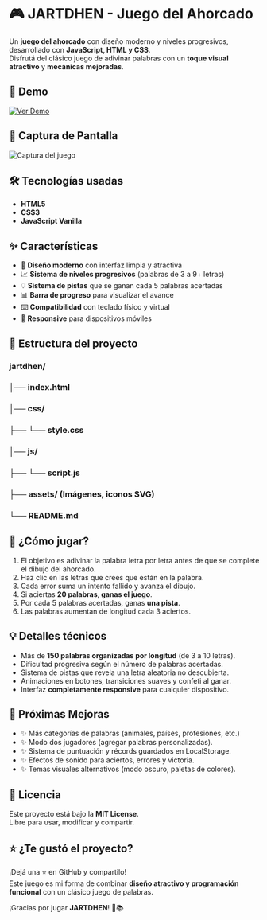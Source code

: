 # 🎮 JARTDHEN - Juego del Ahorcado

Un **juego del ahorcado** con diseño moderno y niveles progresivos, desarrollado con **JavaScript, HTML y CSS**.  
Disfrutá del clásico juego de adivinar palabras con un **toque visual atractivo** y **mecánicas mejoradas**.

## 🚀 Demo

[![Ver Demo](https://img.shields.io/badge/Ver_Demo-%2520-%2520?style=for-the-badge&logo=github&logoColor=white&labelColor=000000&color=00ff00)](https://ramirezthomasalan.github.io/Jartdhen/?utm_source=chatgpt.com)

## 📸 Captura de Pantalla
![Captura del juego](https://preview.PNG)

## 🛠️ Tecnologías usadas
- **HTML5**
- **CSS3**
- **JavaScript Vanilla**

## ✨ Características
- 🎨 **Diseño moderno** con interfaz limpia y atractiva  
- 📈 **Sistema de niveles progresivos** (palabras de 3 a 9+ letras)  
- 💡 **Sistema de pistas** que se ganan cada 5 palabras acertadas  
- 📊 **Barra de progreso** para visualizar el avance  
- ⌨️ **Compatibilidad** con teclado físico y virtual  
- 📱 **Responsive** para dispositivos móviles  

## 📂 Estructura del proyecto
### jartdhen/
### │── index.html
### │── css/
### ├── └── style.css 
### │── js/
### ├── └── script.js
### ├── assets/ (Imágenes, iconos SVG)  
### └── README.md  

## 🎯 ¿Cómo jugar?
1. El objetivo es adivinar la palabra letra por letra antes de que se complete el dibujo del ahorcado.  
2. Haz clic en las letras que crees que están en la palabra.  
3. Cada error suma un intento fallido y avanza el dibujo.  
4. Si aciertas **20 palabras, ganas el juego**.  
5. Por cada 5 palabras acertadas, ganas **una pista**.  
6. Las palabras aumentan de longitud cada 3 aciertos.  

## 💡 Detalles técnicos
- Más de **150 palabras organizadas por longitud** (de 3 a 10 letras).  
- Dificultad progresiva según el número de palabras acertadas.  
- Sistema de pistas que revela una letra aleatoria no descubierta.  
- Animaciones en botones, transiciones suaves y confeti al ganar.  
- Interfaz **completamente responsive** para cualquier dispositivo.  

## 🚧 Próximas Mejoras
- ✨ Más categorías de palabras (animales, países, profesiones, etc.)  
- ✨ Modo dos jugadores (agregar palabras personalizadas).  
- ✨ Sistema de puntuación y récords guardados en LocalStorage.  
- ✨ Efectos de sonido para aciertos, errores y victoria.  
- ✨ Temas visuales alternativos (modo oscuro, paletas de colores).  

## 📝 Licencia
Este proyecto está bajo la **MIT License**.  
Libre para usar, modificar y compartir.  

## ⭐ ¿Te gustó el proyecto?
¡Dejá una ⭐ en GitHub y compartilo!  
Este juego es mi forma de combinar **diseño atractivo y programación funcional** con un clásico juego de palabras.  

¡Gracias por jugar **JARTDHEN**! 🎯📚
